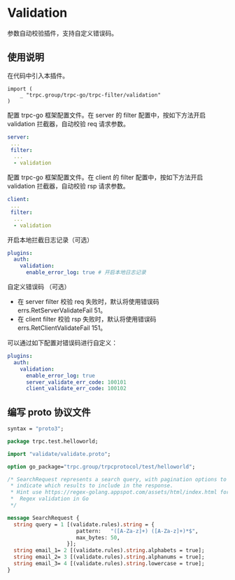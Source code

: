 # Validation

参数自动校验插件，支持自定义错误码。

## 使用说明

在代码中引入本插件。

```golang
import (
    _ "trpc.group/trpc-go/trpc-filter/validation"
)
```

配置 trpc-go 框架配置文件。在 server 的 filter 配置中，按如下方法开启 validation 拦截器，自动校验 req 请求参数。

```yaml
server:
 ...
 filter:
  ...
  - validation
```

配置 trpc-go 框架配置文件。在 client 的 filter 配置中，按如下方法开启 validation 拦截器，自动校验 rsp 请求参数。

```yaml
client:
 ...
 filter:
  ...
  - validation
```

开启本地拦截日志记录（可选）

```yaml
plugins:                     
  auth:
    validation:
      enable_error_log: true # 开启本地日志记录
```

自定义错误码 （可选）

- 在 server filter 校验 req 失败时，默认将使用错误码 errs.RetServerValidateFail 51。
- 在 client filter 校验 rsp 失败时，默认将使用错误码 errs.RetClientValidateFail 151。

可以通过如下配置对错误码进行自定义：

```yaml
plugins:
  auth:
    validation:
      enable_error_log: true
      server_validate_err_code: 100101
      client_validate_err_code: 100102
```

## 编写 proto 协议文件

```protobuf
syntax = "proto3";

package trpc.test.helloworld;

import "validate/validate.proto";

option go_package="trpc.group/trpcprotocol/test/helloworld";

/* SearchRequest represents a search query, with pagination options to
 * indicate which results to include in the response.
 * Hint use https://regex-golang.appspot.com/assets/html/index.html for
 *  Regex validation in Go
 */

message SearchRequest {
  string query = 1 [(validate.rules).string = {
                      pattern:   "([A-Za-z]+) ([A-Za-z]+)*$",
                      max_bytes: 50,
                   }];
  string email_1= 2 [(validate.rules).string.alphabets = true];
  string email_2= 3 [(validate.rules).string.alphanums = true];
  string email_3= 4 [(validate.rules).string.lowercase = true];
}
```
